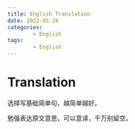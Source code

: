 ```yaml
---
title: English Translation
date: 2022-05-28
categories:
        - English
tags:
        - English
---
```


# Translation

选择写基础简单句，越简单越好。

勉强表达原文意思，可以意译，千万别留空。
